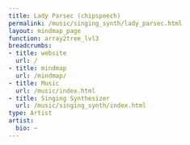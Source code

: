 ```yaml
---
title: Lady Parsec (chipspeech)
permalink: /music/singing_synth/lady_parsec.html
layout: mindmap_page
function: array2tree_lvl3
breadcrumbs:
- title: website
  url: /
- title: mindmap
  url: /mindmap/
- title: Music
  url: /music/index.html
- title: Singing Synthesizer
  url: /music/singing_synth/index.html
type: Artist
artist:
  bio: ~
---
```


